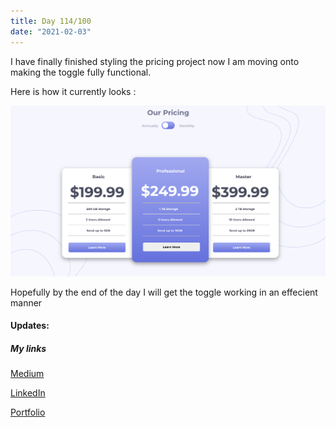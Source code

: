 ```yaml
---
title: Day 114/100
date: "2021-02-03"
---
```


I have finally finished styling the pricing project now I am moving onto making the toggle fully functional.

Here is how it currently looks :

![Demo](./demo.png)

Hopefully by the end of the day I will get the toggle working in an effecient manner

#### Updates:

##### My links 
[Medium](https://medium.com/@kalemajoanna)

[LinkedIn](https://www.linkedin.com/in/joanna-e-kalema-a5a5b4136/)

[Portfolio](https://joannathedeveloper.netlify.app/)


